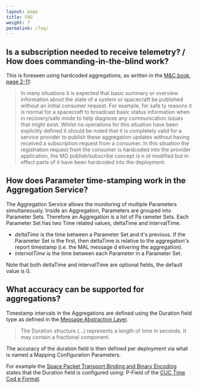 ```yaml
---
layout: page
title: FAQ
weight: 7
permalink: /faq/
---
```


## Is a subscription needed to receive telemetry? / How does commanding-in-the-blind work?

This is foreseen using hardcoded aggregations, as written in the [M&C book, page 2-11](https://public.ccsds.org/Pubs/522x1b1.pdf):
> In many situations it is expected that basic summary or overview information about the state of a system or spacecraft be published without an initial consumer request. For example, for safe
ty reasons it is normal for a spacecraft to broadcast basic status information when in recovery/safe mode to help diagnose any communication issues that might exist.
> Whilst no operations for this situation have been explicitly defined it should be noted that it is completely valid for a service provider to publish these aggregation updates without having
 received a subscription request from a consumer. In this situation the registration request from the consumer is hardcoded into the provider application, the MO publish/subscribe concept is n
ot modified but in effect parts of it have been hardcoded into
> the deployment.

## How does Parameter time-stamping work in the Aggregation Service?

The Aggregation Service allows the monitoring of multiple Parameters simultaneously. Inside an Aggregation, Parameters are grouped into Parameter Sets. Therefore an Aggregation is a list of Pa
rameter Sets.
Each Parameter Set has two Time related values, deltaTime and intervalTime.

* _deltaTime_ is the time between a Parameter Set and it's previous. If the Parameter Set is the first, then deltaTime is relative to the aggregation's report timestamp (i.e. the MAL message d
elivering the aggregation).
* _intervalTime_ is the time between each Parameter in a Parameter Set.

Note that both deltaTime and intervalTime are optional fields, the default value is 0.

## What accuracy can be supported for aggregations?

Timestamp intervals in the Aggregations are defined using the Duration field type as defined in the [Message Abstraction Layer](https://public.ccsds.org/Pubs/521x0b2e1.pdf).

> The Duration structure (...) represents a length of time in seconds. It may contain a fractional component.

The accuracy of the duration field is then defined per deployment via what is named a Mapping Configuration Parameters.

For example the [Space Packet Transport Binding and Binary Encoding](https://public.ccsds.org/Pubs/524x1b1.pdf) states that the Duration field is configured using: P-Field of the [CUC Time Cod
e Format](https://public.ccsds.org/Pubs/301x0b2s.pdf).
